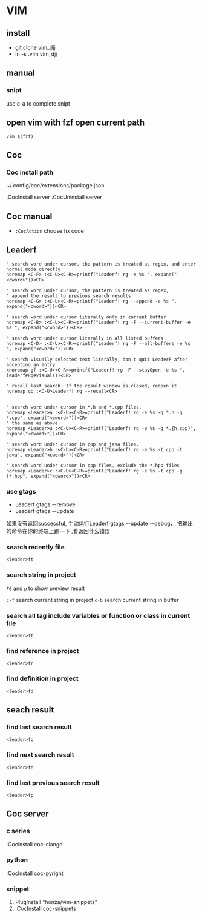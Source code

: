 # VIM

## install

- git clone vim\_djj
- ln -s .vim vim\_djj

## manual

### snipt

use c-a to complete snipt

## open vim with fzf open current path

```vim
vim $(fzf)
```

## Coc

### Coc install path

~/.config/coc/extensions/package.json

:CocInstall server
:CocUninstall server

## Coc manual

- `:CocAction` choose fix code

## Leaderf

```vim
" search word under cursor, the pattern is treated as regex, and enter normal mode directly
noremap <C-F> :<C-U><C-R>=printf("Leaderf! rg -e %s ", expand("<cword>"))<CR>

" search word under cursor, the pattern is treated as regex,
" append the result to previous search results.
noremap <C-G> :<C-U><C-R>=printf("Leaderf! rg --append -e %s ", expand("<cword>"))<CR>

" search word under cursor literally only in current buffer
noremap <C-B> :<C-U><C-R>=printf("Leaderf! rg -F --current-buffer -e %s ", expand("<cword>"))<CR>

" search word under cursor literally in all listed buffers
noremap <C-D> :<C-U><C-R>=printf("Leaderf! rg -F --all-buffers -e %s ", expand("<cword>"))<CR>

" search visually selected text literally, don't quit LeaderF after accepting an entry
xnoremap gf :<C-U><C-R>=printf("Leaderf! rg -F --stayOpen -e %s ", leaderf#Rg#visual())<CR>

" recall last search. If the result window is closed, reopen it.
noremap go :<C-U>Leaderf! rg --recall<CR>


" search word under cursor in *.h and *.cpp files.
noremap <Leader>a :<C-U><C-R>=printf("Leaderf! rg -e %s -g *.h -g *.cpp", expand("<cword>"))<CR>
" the same as above
noremap <Leader>a :<C-U><C-R>=printf("Leaderf! rg -e %s -g *.{h,cpp}", expand("<cword>"))<CR>

" search word under cursor in cpp and java files.
noremap <Leader>b :<C-U><C-R>=printf("Leaderf! rg -e %s -t cpp -t java", expand("<cword>"))<CR>

" search word under cursor in cpp files, exclude the *.hpp files
noremap <Leader>c :<C-U><C-R>=printf("Leaderf! rg -e %s -t cpp -g !*.hpp", expand("<cword>"))<CR>

```

### use gtags

- Leaderf gtags --remove
- Leaderf gtags --update

如果没有返回successful, 手动运行Leaderf gtags --update --debug， 把输出的命令在你的终端上跑一下 ,看返回什么错误

### search recently file

`<leader>ft`

### search string in project

`F6` and `p` to show preview result

`c-f` search current string in project
`c-b` search current string in buffer

### search all tag include variables or function or class in current file

`<leader>ft`

### find reference in project

`<leader>fr`

### find definition in project

`<leader>fd`

## seach result

### find last search result

`<leader>fo`

### find next search result

`<leader>fn`

### find last previous search result

`<leader>fp`


## Coc server

### c series
:CocInstall coc-clangd

### python
:CocInstall coc-pyright

### snippet

1. PlugInstall "honza/vim-snippets"
2. :CocInstall coc-snippets

